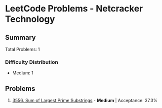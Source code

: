 # LeetCode Problems - Netcracker Technology

## Summary
Total Problems: 1

### Difficulty Distribution

- Medium: 1

## Problems

1. [3556. Sum of Largest Prime Substrings](https://leetcode.com/problems/sum-of-largest-prime-substrings/) - **Medium** | Acceptance: 37.3%